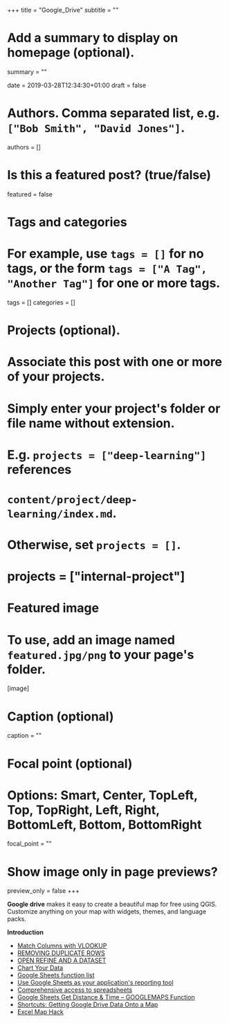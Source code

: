 +++
title = "Google_Drive"
subtitle = ""

# Add a summary to display on homepage (optional).
summary = ""

date = 2019-03-28T12:34:30+01:00
draft = false

# Authors. Comma separated list, e.g. `["Bob Smith", "David Jones"]`.
authors = []

# Is this a featured post? (true/false)
featured = false

# Tags and categories
# For example, use `tags = []` for no tags, or the form `tags = ["A Tag", "Another Tag"]` for one or more tags.
tags = []
categories = []

# Projects (optional).
#   Associate this post with one or more of your projects.
#   Simply enter your project's folder or file name without extension.
#   E.g. `projects = ["deep-learning"]` references
#   `content/project/deep-learning/index.md`.
#   Otherwise, set `projects = []`.
# projects = ["internal-project"]

# Featured image
# To use, add an image named `featured.jpg/png` to your page's folder.
[image]
  # Caption (optional)
  caption = ""

  # Focal point (optional)
  # Options: Smart, Center, TopLeft, Top, TopRight, Left, Right, BottomLeft, Bottom, BottomRight
  focal_point = ""

  # Show image only in page previews?
  preview_only = false
+++

**Google drive** makes it easy to create a beautiful map for free using QGIS. Customize anything on your map with widgets, themes, and language packs.

**Introduction**

- [Match Columns with VLOOKUP](https://datavizforall.org/vlookup.html)
- [REMOVING DUPLICATE ROWS](https://trendct.org/2015/08/28/getting-rid-of-duplicate-rows-using-google-sheets/)
- [OPEN REFINE AND A DATASET](https://trendct.org/2015/04/24/john-jonathan-and-johnny-how-to-merge-them-in-open-refine/)
- [Chart Your Data](https://datavizforall.org/chart.html)
- [Google Sheets function list](https://support.google.com/docs/table/25273?hl=en)
- [Use Google Sheets as your application's reporting tool](https://codelabs.developers.google.com/codelabs/sheets-api/#0)
- [Comprehensive access to spreadsheets](https://developers.google.com/sheets/api/)
- [Google Sheets Get Distance & Time – GOOGLEMAPS Function](https://www.chicagocomputerclasses.com/google-sheets-google-maps-function-distance-time/)
- [Shortcuts: Getting Google Drive Data Onto a Map](https://www.youtube.com/watch?v=OS2Nj5G9cGs)
- [Excel Map Hack](https://www.linkedin.com/pulse/excel-map-hack-john-nelson/)
